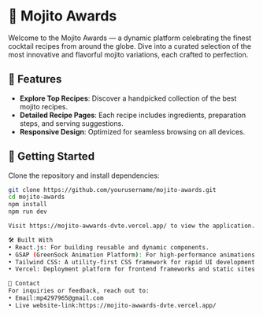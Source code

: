 # 🍹 Mojito Awards

Welcome to the Mojito Awards — a dynamic platform celebrating the finest cocktail recipes from around the globe. Dive into a curated selection of the most innovative and flavorful mojito variations, each crafted to perfection.

## 🌟 Features

- **Explore Top Recipes**: Discover a handpicked collection of the best mojito recipes.
- **Detailed Recipe Pages**: Each recipe includes ingredients, preparation steps, and serving suggestions.
- **Responsive Design**: Optimized for seamless browsing on all devices.

## 🚀 Getting Started

Clone the repository and install dependencies:

```bash
git clone https://github.com/yourusername/mojito-awards.git
cd mojito-awards
npm install
npm run dev

Visit https://mojito-awwards-dvte.vercel.app/ to view the application.

🛠 Built With
• React.js: For building reusable and dynamic components.
• GSAP (GreenSock Animation Platform): For high-performance animations.
• Tailwind CSS: A utility-first CSS framework for rapid UI development.
• Vercel: Deployment platform for frontend frameworks and static sites.

📧 Contact
For inquiries or feedback, reach out to:
• Email:mp4297965@gmail.com
• Live website-link:https://mojito-awwards-dvte.vercel.app/
